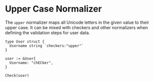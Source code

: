 # Upper Case Normalizer

The ```upper``` normalizer maps all Unicode letters in the given value to their upper case. It can be mixed with checkers and other normalizers when defining the validation steps for user data.

```golang
type User struct {
  Username string `checkers:"upper"`
}

user := &User{
  Username: "chECker",
}

Check(user)
```
